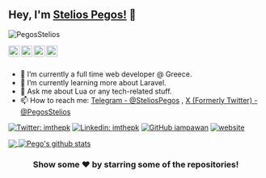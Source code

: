## Hey, I'm [Stelios Pegos!](https://pegos.net) 👋

<p align="left"> <img src="https://komarev.com/ghpvc/?username=PegosStelios&label=Views&color=blue&style=dark" alt="PegosStelios" /> </p>

<a href="https://x.com/PegosStelios">
  <img align="left" alt="Pegos's Twitter" width="22px" src="https://cdn.jsdelivr.net/npm/simple-icons@v3/icons/twitter.svg" />
</a>
<a href="https://www.linkedin.com/in/stelios-pegos/">
  <img align="left" alt="Pegos's Linkedin" width="22px" src="https://cdn.jsdelivr.net/npm/simple-icons@v3/icons/linkedin.svg" />
</a>
<a href="https://github.com/PegosStelios">
  <img align="left" alt="Pegos's Github" width="22px" src="https://cdn.jsdelivr.net/npm/simple-icons@v3/icons/github.svg" />
</a>
<a href="https://t.me/SteliosPegos">
  <img align="left" alt="Pegos's Telegram" width="22px" src="https://cdn.jsdelivr.net/npm/simple-icons@v3/icons/telegram.svg" />
</a>

<br/>
<br/>


- 🔭 I’m currently a full time web developer @ Greece.
- 🌱 I’m currently learning more about Laravel.
- 💬 Ask me about Lua or any tech-related stuff.
- 📫 How to reach me: [Telegram - @SteliosPegos](https://t.me/SteliosPegos) , [X (Formerly Twitter) - @PegosStelios](https://twitter.com/PegosStelios)

[![Twitter: imthepk](https://img.shields.io/twitter/follow/PegosStelios?style=social)](https://twitter.com/PegosStelios)
[![Linkedin: imthepk](https://img.shields.io/badge/-SteliosPegos-blue?style=flat-square&logo=Linkedin&logoColor=white&link=https://www.linkedin.com/in/stelios-pegos)](https://www.linkedin.com/in/stelios-pegos/)
[![GitHub iampawan](https://img.shields.io/github/followers/PegosStelios?label=follow&style=social)](https://github.com/PegosStelios)
[![website](https://img.shields.io/badge/PortfolioWebsite-pegos.net-2648ff?style=flat-square&logo=google-chrome)](https://pegos.net/) 

<a href="https://github.com/PegosStelios">
  <img align="center" src="https://github-readme-stats.vercel.app/api/top-langs/?username=PegosStelios&theme=tokyonight&hide_langs_below=1" />
</a>
<a href="https://github.com/PegosStelios">
 <img align="center" src="https://github-readme-stats.vercel.app/api?username=PegosStelios&show_icons=true&theme=tokyonight&line_height=27" alt="Pego's github stats"/>
</a>

<div align="center">

### Show some ❤️ by starring some of the repositories!

</div>
